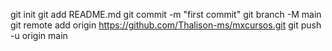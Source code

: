 git init
git add README.md
git commit -m "first commit"
git branch -M main
git remote add origin https://github.com/Thalison-ms/mxcursos.git
git push -u origin main
